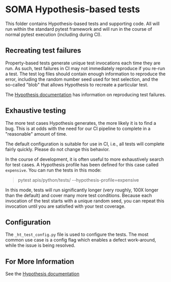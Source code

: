 # SOMA Hypothesis-based tests

This folder contains Hypothesis-based tests and supporting code. All will run within the standard pytest
framework and will run in the course of normal pytest execution (including during CI).

## Recreating test failures

Property-based tests generate unique test invocations each time they are run. As such, test failures in CI
may not immediately reproduce if you re-run a test. The test log files should contain enough
information to reproduce the error, including the random number seed used for test selection, and the
so-called "blob" that allows Hypothesis to recreate a particular test.

The [Hypothesis documentation](https://hypothesis.readthedocs.io/) has information on reproducing
test failures.

## Exhaustive testing

The more test cases Hypothesis generates, the more likely it is to find a bug. This is at odds with
the need for our CI pipeline to complete in a "reasonable" amount of time.

The default configuration is suitable for use in CI, i.e., all tests will complete fairly quickly. Please do not
change this behavior.

In the course of development, it is often useful to more exhaustively search for test cases.
A Hypothesis profile has been defined for this case called `expensive`. You can run the tests in this
mode:

> pytest apis/python/tests/ --hypothesis-profile=expensive

In this mode, tests will run significantly longer (very roughly, 100X longer than the default) and cover
many more test conditions. Because each invocation of the test starts with a unique random seed, you
can repeat this invocation until you are satisfied with your test coverage.

## Configuration

The `_ht_test_config.py` file is used to configure the tests. The most common use case is a config flag
which enables a defect work-around, while the issue is being resolved.

## For More Information

See the [Hypothesis documentation](https://hypothesis.readthedocs.io/)
